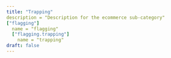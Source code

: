 ```yaml
---
title: "Trapping"
description = "Description for the ecommerce sub-category"
["flagging"]
  name = "flagging"
  ["flagging.trapping"]
    name = "trapping"
draft: false
---
```

